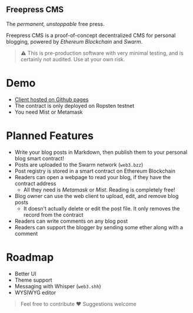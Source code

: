 Freepress CMS
---
The *permanent, unstoppable* free press.

Freepress CMS is a proof-of-concept decentralized CMS for personal blogging, powered by *Ethereum Blockchain* and *Swarm*.

> :warning: This is pre-production software with very minimal testing, and is certainly not audited. Use at your own risk.

# Demo
- [Client hosted on Github pages](https://libertylocked.github.io/blog-dapp-demo/)
- The contract is only deployed on Ropsten testnet
- You need Mist or Metamask

# Planned Features
- Write your blog posts in Markdown, then publish them to your personal blog smart contract!
- Posts are uploaded to the Swarm network (`web3.bzz`)
- Post registry is stored in a smart contract on Ethereum Blockchain
- Readers can open a webpage to read your blog, if they have the contract address
  - All they need is *Metamask* or *Mist*. Reading is completely free!
- Blog owner can use the web client to upload, edit, and remove blog posts
  - It doesn't actually delete or edit the post file. It only removes the record from the contract
- Readers can write comments on any blog post
- Readers can support the blogger by sending some ether along with a comment

# Roadmap
- Better UI
- Theme support
- Messaging with Whisper (`web3.shh`)
- WYSIWYG editor

> Feel free to contribute :heart:
> Suggestions welcome
